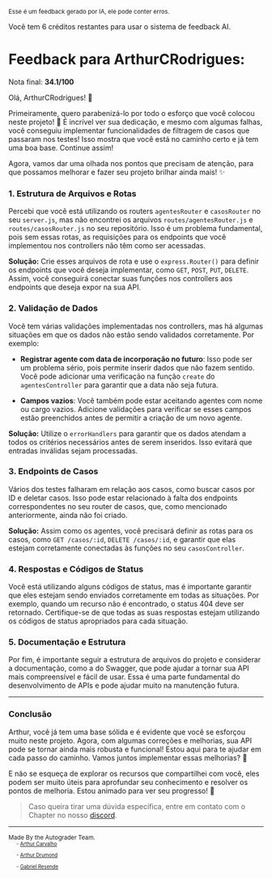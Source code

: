 <sup>Esse é um feedback gerado por IA, ele pode conter erros.</sup>

Você tem 6 créditos restantes para usar o sistema de feedback AI.

# Feedback para ArthurCRodrigues:

Nota final: **34.1/100**

Olá, ArthurCRodrigues! 🚀

Primeiramente, quero parabenizá-lo por todo o esforço que você colocou neste projeto! 🎉 É incrível ver sua dedicação, e mesmo com algumas falhas, você conseguiu implementar funcionalidades de filtragem de casos que passaram nos testes! Isso mostra que você está no caminho certo e já tem uma boa base. Continue assim! 

Agora, vamos dar uma olhada nos pontos que precisam de atenção, para que possamos melhorar e fazer seu projeto brilhar ainda mais! ✨

### 1. Estrutura de Arquivos e Rotas

Percebi que você está utilizando os routers `agentesRouter` e `casosRouter` no seu `server.js`, mas não encontrei os arquivos `routes/agentesRouter.js` e `routes/casosRouter.js` no seu repositório. Isso é um problema fundamental, pois sem essas rotas, as requisições para os endpoints que você implementou nos controllers não têm como ser acessadas. 

**Solução:** Crie esses arquivos de rota e use o `express.Router()` para definir os endpoints que você deseja implementar, como `GET`, `POST`, `PUT`, `DELETE`. Assim, você conseguirá conectar suas funções nos controllers aos endpoints que deseja expor na sua API.

### 2. Validação de Dados

Você tem várias validações implementadas nos controllers, mas há algumas situações em que os dados não estão sendo validados corretamente. Por exemplo:

- **Registrar agente com data de incorporação no futuro**: Isso pode ser um problema sério, pois permite inserir dados que não fazem sentido. Você pode adicionar uma verificação na função `create` do `agentesController` para garantir que a data não seja futura.
  
- **Campos vazios**: Você também pode estar aceitando agentes com nome ou cargo vazios. Adicione validações para verificar se esses campos estão preenchidos antes de permitir a criação de um novo agente.

**Solução:** Utilize o `errorHandlers` para garantir que os dados atendam a todos os critérios necessários antes de serem inseridos. Isso evitará que entradas inválidas sejam processadas.

### 3. Endpoints de Casos

Vários dos testes falharam em relação aos casos, como buscar casos por ID e deletar casos. Isso pode estar relacionado à falta dos endpoints correspondentes no seu router de casos, que, como mencionado anteriormente, ainda não foi criado.

**Solução:** Assim como os agentes, você precisará definir as rotas para os casos, como `GET /casos/:id`, `DELETE /casos/:id`, e garantir que elas estejam corretamente conectadas às funções no seu `casosController`.

### 4. Respostas e Códigos de Status

Você está utilizando alguns códigos de status, mas é importante garantir que eles estejam sendo enviados corretamente em todas as situações. Por exemplo, quando um recurso não é encontrado, o status 404 deve ser retornado. Certifique-se de que todas as suas respostas estejam utilizando os códigos de status apropriados para cada situação.

### 5. Documentação e Estrutura

Por fim, é importante seguir a estrutura de arquivos do projeto e considerar a documentação, como a do Swagger, que pode ajudar a tornar sua API mais compreensível e fácil de usar. Essa é uma parte fundamental do desenvolvimento de APIs e pode ajudar muito na manutenção futura.

---

### Conclusão

Arthur, você já tem uma base sólida e é evidente que você se esforçou muito neste projeto. Agora, com algumas correções e melhorias, sua API pode se tornar ainda mais robusta e funcional! Estou aqui para te ajudar em cada passo do caminho. Vamos juntos implementar essas melhorias? 💪

E não se esqueça de explorar os recursos que compartilhei com você, eles podem ser muito úteis para aprofundar seu conhecimento e resolver os pontos de melhoria. Estou animado para ver seu progresso! 🚀

> Caso queira tirar uma dúvida específica, entre em contato com o Chapter no nosso [discord](https://discord.gg/gTUbnPgj).



---
<sup>Made By the Autograder Team.</sup><br>&nbsp;&nbsp;&nbsp;&nbsp;<sup><sup>- [Arthur Carvalho](https://github.com/ArthuCRodrigues)</sup></sup><br>&nbsp;&nbsp;&nbsp;&nbsp;<sup><sup>- [Arthur Drumond](https://github.com/drumondpucminas)</sup></sup><br>&nbsp;&nbsp;&nbsp;&nbsp;<sup><sup>- [Gabriel Resende](https://github.com/gnvr29)</sup></sup>